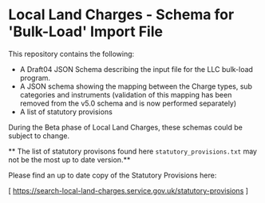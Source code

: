 # Local Land Charges - Schema for 'Bulk-Load' Import File

This repository contains the following:
* A Draft04 JSON Schema describing the input file for the LLC bulk-load program.
* A JSON schema showing the mapping between the Charge types, sub categories and instruments (validation of this mapping has been removed from the v5.0 schema and is now performed separately)
* A list of statutory provisions

During the Beta phase of Local Land Charges, these schemas could be subject to change.

** The list of statutory provisons found here ```statutory_provisions.txt``` may not be the most up to date version.**

Please find an up to date copy of the Statutory Provisions here:

[ https://search-local-land-charges.service.gov.uk/statutory-provisions ] 
